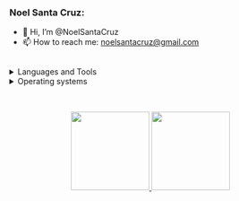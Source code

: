 ### Noel Santa Cruz:


- 👋 Hi, I’m @NoelSantaCruz
- 📫 How to reach me: noelsantacruz@gmail.com

##

<details>
  <summary>Languages and Tools</summary>
    <br />
    <img align="left" alt="HTML5" width="32px" src="https://cdn.jsdelivr.net/gh/devicons/devicon/icons/html5/html5-original.svg" style="padding-right:10px;" />
    <img align="left" alt="CSS3" width="32px" src="https://cdn.jsdelivr.net/gh/devicons/devicon/icons/css3/css3-original.svg" style="padding-right:10px;" />
    <img align="left" alt="Bootstrap" width="32px" src="https://cdn.jsdelivr.net/gh/devicons/devicon/icons/bootstrap/bootstrap-original.svg" />
    <img align="left" alt="Sass" width="32px" src="https://cdn.jsdelivr.net/gh/devicons/devicon/icons/sass/sass-original.svg" style="padding-right:10px;" />
    <img align="left" alt="JavaScript" width="32px" src="https://cdn.jsdelivr.net/gh/devicons/devicon/icons/javascript/javascript-original.svg" style="padding-right:10px;" />
    <img align="left" alt="TypeScript" width="32px" src="https://cdn.jsdelivr.net/gh/devicons/devicon/icons/typescript/typescript-original.svg" />
    <img align="left" alt="React" width="32px" src="https://cdn.jsdelivr.net/gh/devicons/devicon/icons/react/react-original.svg" style="padding-right:10px;" />
    <img align="left" alt="Node.js" width="32px" src="https://cdn.jsdelivr.net/gh/devicons/devicon/icons/nodejs/nodejs-original.svg" style="padding-right:10px;" />
    <img align="left" alt="MySQL" width="32px" src="https://cdn.jsdelivr.net/gh/devicons/devicon/icons/mysql/mysql-original.svg" style="padding-right:10px;" />
    <img align="left" alt="GitHub" width="32px" src="https://user-images.githubusercontent.com/3369400/139448065-39a229ba-4b06-434b-bc67-616e2ed80c8f.png" style="padding-right:10px;" />
    <img align="left" alt="Elixir" width="32px" src="https://cdn.jsdelivr.net/gh/devicons/devicon/icons/elixir/elixir-original.svg" />
    <img align="left" alt=".NET" width="32px" src="https://cdn.jsdelivr.net/gh/devicons/devicon/icons/dotnetcore/dotnetcore-original.svg" />
    <img align="left" alt=".NET" width="32px" src"https://img.shields.io/badge/.NET-5C2D91?style=for-the-badge&logo=.net&logoColor=white" />
    <img align="left" alt="Swift" width="32px" src="https://cdn.jsdelivr.net/gh/devicons/devicon/icons/swift/swift-original.svg" />
    <img align="left" alt="Visual Studio Code" width="26px" src="https://cdn.jsdelivr.net/gh/devicons/devicon/icons/vscode/vscode-original.svg" style="padding-right:10px;" />
    <br /><br />
</details>

<details>
  <summary>Operating systems</summary>
    <br />
    <img align="left" alt="Mac OS X" width="32px" src="https://cdn.jsdelivr.net/gh/devicons/devicon/icons/apple/apple-original.svg" />
    <img align="left" alt="Windows" width="32px" src="https://cdn.jsdelivr.net/gh/devicons/devicon/icons/windows8/windows8-original.svg" />
    <img align="left" alt="Linux" width="32px" src="https://cdn.jsdelivr.net/gh/devicons/devicon/icons/linux/linux-original.svg" />
    <img align="left" alt="MS-DOS" width="32px" src="https://cdn.jsdelivr.net/gh/devicons/devicon/icons/msdos/msdos-original.svg" />
    <br /><br />
</details>

##
<br />

<div align="center">
  <a href="https://github.com/noelsantacruz">
  <img height="140px" src="https://github-readme-stats.vercel.app/api?username=noelsantacruz&show_icons=true&theme=dark&include_all_commits=true&count_private=true"/>
  <img height="140px" src="https://github-readme-stats.vercel.app/api/top-langs/?username=noelsantacruz&layout=compact&langs_count=7&theme=dark"/>
</div>
